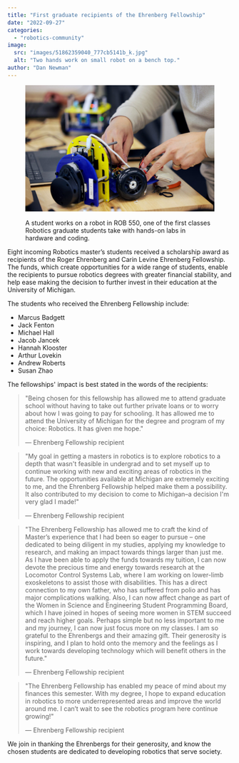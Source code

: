 ```yaml
---
title: "First graduate recipients of the Ehrenberg Fellowship"
date: "2022-09-27"
categories: 
  - "robotics-community"
image: 
  src: "images/51862359040_777cb5141b_k.jpg"
  alt: "Two hands work on small robot on a bench top."
author: "Dan Newman"
---
```


<figure>

![Two hands work on small robot on a bench top.](images/51862359040_777cb5141b_k-1024x683.jpg)

<figcaption>

A student works on a robot in ROB 550, one of the first classes Robotics graduate students take with hands-on labs in hardware and coding.

</figcaption>

</figure>

Eight incoming Robotics master’s students received a scholarship award as recipients of the Roger Ehrenberg and Carin Levine Ehrenberg Fellowship. The funds, which create opportunities for a wide range of students, enable the recipients to pursue robotics degrees with greater financial stability, and help ease making the decision to further invest in their education at the University of Michigan.

<!--more-->

The students who received the Ehrenberg Fellowship include:

- Marcus Badgett
- Jack Fenton
- Michael Hall
- Jacob Jancek
- Hannah Klooster
- Arthur Lovekin
- Andrew Roberts
- Susan Zhao

The fellowships' impact is best stated in the words of the recipients:

> "Being chosen for this fellowship has allowed me to attend graduate school without having to take out further private loans or to worry about how I was going to pay for schooling. It has allowed me to attend the University of Michigan for the degree and program of my choice: Robotics. It has given me hope."
> 
> — Ehrenberg Fellowship recipient

> "My goal in getting a masters in robotics is to explore robotics to a depth that wasn't feasible in undergrad and to set myself up to continue working with new and exciting areas of robotics in the future. The opportunities available at Michigan are extremely exciting to me, and the Ehrenberg Fellowship helped make them a possibility. It also contributed to my decision to come to Michigan–a decision I'm very glad I made!"
> 
> — Ehrenberg Fellowship recipient

> "The Ehrenberg Fellowship has allowed me to craft the kind of Master’s experience that I had been so eager to pursue – one dedicated to being diligent in my studies, applying my knowledge to research, and making an impact towards things larger than just me. As I have been able to apply the funds towards my tuition, I can now devote the precious time and energy towards research at the Locomotor Control Systems Lab, where I am working on lower-limb exoskeletons to assist those with disabilities. This has a direct connection to my own father, who has suffered from polio and has major complications walking. Also, I can now affect change as part of the Women in Science and Engineering Student Programming Board, which I have joined in hopes of seeing more women in STEM succeed and reach higher goals. Perhaps simple but no less important to me and my journey, I can now just focus more on my classes. I am so grateful to the Ehrenbergs and their amazing gift. Their generosity is inspiring, and I plan to hold onto the memory and the feelings as I work towards developing technology which will benefit others in the future."
> 
> — Ehrenberg Fellowship recipient

> "The Ehrenberg Fellowship has enabled my peace of mind about my finances this semester. With my degree, I hope to expand education in robotics to more underrepresented areas and improve the world around me. I can’t wait to see the robotics program here continue growing!"
> 
> — Ehrenberg Fellowship recipient

We join in thanking the Ehrenbergs for their generosity, and know the chosen students are dedicated to developing robotics that serve society.
